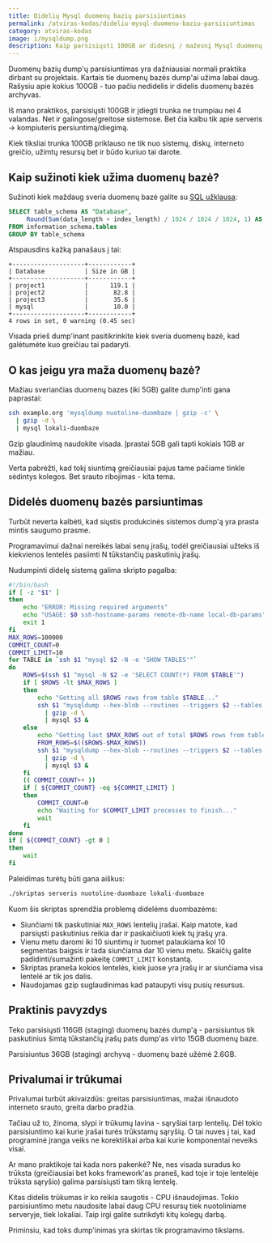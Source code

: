 ```yaml
---
title: Didelių Mysql duomenų bazių parsisiuntimas
permalink: /atviras-kodas/dideliu-mysql-duomenu-baziu-parsisiuntimas
category: atviras-kodas
image: i/mysqldump.png
description: Kaip parsisiųsti 100GB ar didesnį / mažesnį Mysql duomenų bazės dumpą.
---
```


Duomenų bazių dump'ų parsisiuntimas yra dažniausiai normali praktika dirbant su projektais. Kartais tie duomenų bazės dump'ai užima labai daug. Rašysiu apie kokius 100GB - tuo pačiu nedidelis ir didelis duomenų bazės archyvas.

Iš mano praktikos, parsisiųsti 100GB ir įdiegti trunka ne trumpiau nei 4 valandas. Net ir galingose/greitose sistemose. Bet čia kalbu tik apie serveris -> kompiuteris persiuntimą/diegimą.

Kiek tiksliai trunka 100GB priklauso ne tik nuo sistemų, diskų, interneto greičio, užimtų resursų bet ir būdo kuriuo tai darote.

## Kaip sužinoti kiek užima duomenų bazė?

Sužinoti kiek maždaug sveria duomenų bazė galite su [SQL užklausa](https://coderwall.com/p/gzoaeq/mysql-datbase-size-in-gb):

```sql
SELECT table_schema AS "Database",
     Round(Sum(data_length + index_length) / 1024 / 1024 / 1024, 1) AS "Size in GB"
FROM information_schema.tables
GROUP BY table_schema
```

Atspausdins kažką panašaus į tai:

```
+--------------------+------------+
| Database           | Size in GB |
+--------------------+------------+
| project1           |      119.1 |
| project2           |       82.8 |
| project3           |       35.6 |
| mysql              |       10.0 |
+--------------------+------------+
4 rows in set, 0 warning (0.45 sec)
```

Visada prieš dump'inant pasitikrinkite kiek sveria duomenų bazė, kad galėtumėte kuo greičiau tai padaryti.

## O kas jeigu yra maža duomenų bazė?

Mažiau sveriančias duomenų bazes (iki 5GB) galite dump'inti gana paprastai:

```bash
ssh example.org 'mysqldump nuotoline-duombaze | gzip -c' \
  | gzip -d \
  | mysql lokali-duombaze
```

Gzip glaudinimą naudokite visada. Įprastai 5GB gali tapti kokiais 1GB ar mažiau.

Verta pabrėžti, kad tokį siuntimą greičiausiai pajus tame pačiame tinkle sėdintys kolegos. Bet srauto ribojimas - kita tema.

## Didelės duomenų bazės parsiuntimas

Turbūt neverta kalbėti, kad siųstis produkcinės sistemos dump'ą yra prasta mintis saugumo prasme.

Programavimui dažnai nereikės labai senų įrašų, todėl greičiausiai užteks iš kiekvienos lentelės pasiimti N tūkstančių paskutinių įrašų.

Nudumpinti didelę sistemą galima skripto pagalba:

```bash
#!/bin/bash
if [ -z "$1" ]
then
    echo "ERROR: Missing required arguments"
    echo "USAGE: $0 ssh-hostname-params remote-db-name local-db-params"
    exit 1
fi
MAX_ROWS=100000
COMMIT_COUNT=0
COMMIT_LIMIT=10
for TABLE in `ssh $1 "mysql $2 -N -e 'SHOW TABLES'"`
do
    ROWS=$(ssh $1 "mysql -N $2 -e 'SELECT COUNT(*) FROM $TABLE'")
    if [ $ROWS -lt $MAX_ROWS ]
    then
        echo "Getting all $ROWS rows from table $TABLE..."
        ssh $1 "mysqldump --hex-blob --routines --triggers $2 --tables $TABLE | gzip -c" \
          | gzip -d \
          | mysql $3 &
    else
        echo "Getting last $MAX_ROWS out of total $ROWS rows from table $TABLE..."
        FROM_ROWS=$(($ROWS-$MAX_ROWS))
        ssh $1 "mysqldump --hex-blob --routines --triggers $2 --tables $TABLE --where='1 LIMIT $FROM_ROWS, $MAX_ROWS' | gzip -c" \
          | gzip -d \
          | mysql $3 &
    fi
    (( COMMIT_COUNT++ ))
    if [ ${COMMIT_COUNT} -eq ${COMMIT_LIMIT} ]
    then
        COMMIT_COUNT=0
        echo "Waiting for $COMMIT_LIMIT processes to finish..."
        wait
    fi
done
if [ ${COMMIT_COUNT} -gt 0 ]
then
    wait
fi
```

Paleidimas turėtų būti gana aiškus:

```bash
./skriptas serveris nuotoline-duombaze lokali-duombaze
```

Kuom šis skriptas sprendžia problemą didelėms duombazėms:

* Siunčiami tik paskutiniai `MAX_ROWS` lentelių įrašai. Kaip matote, kad parsiųsti paskutinius reikia dar ir paskaičiuoti kiek tų įrašų yra.
* Vienu metu daromi iki 10 siuntimų ir tuomet palaukiama kol 10 segmentas baigsis ir tada siunčiama dar 10 vienu metu. Skaičių galite padidinti/sumažinti pakeitę `COMMIT_LIMIT` konstantą.
* Skriptas praneša kokios lentelės, kiek juose yra įrašų ir ar siunčiama visa lentelė ar tik jos dalis.
* Naudojamas gzip suglaudinimas kad pataupyti visų pusių resursus.

## Praktinis pavyzdys

Teko parsisiųsti 116GB (staging) duomenų bazės dump'ą - parsisiuntus tik paskutinius šimtą tūkstančių įrašų pats dump'as virto 15GB duomenų baze.

Parsisiuntus 36GB (staging) archyvą - duomenų bazė užėmė 2.6GB.

## Privalumai ir trūkumai

Privalumai turbūt akivaizdūs: greitas parsisiuntimas, mažai išnaudoto interneto srauto, greita darbo pradžia.

Tačiau už to, žinoma, slypi ir trūkumų lavina - sąryšiai tarp lentelių. Dėl tokio parsisiuntimo kai kurie įrašai turės trūkstamų sąryšių. O tai nuves į tai, kad programinė įranga veiks ne korektiškai arba kai kurie komponentai neveiks visai.

Ar mano praktikoje tai kada nors pakenkė? Ne, nes visada suradus ko trūksta (greičiausiai bet koks framework'as praneš, kad toje ir toje lentelėje trūksta sąryšio) galima parsisiųsti tam tikrą lentelę.

Kitas didelis trūkumas ir ko reikia saugotis - CPU išnaudojimas. Tokio parsisiuntimo metu naudosite labai daug CPU resursų tiek nuotoliniame serveryje, tiek lokaliai. Taip irgi galite sutrikdyti kitų kolegų darbą.

Priminsiu, kad toks dump'inimas yra skirtas tik programavimo tikslams.
